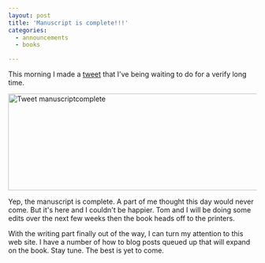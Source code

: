 ```yaml
---
layout: post
title: 'Manuscript is complete!!!'
categories:
  - announcements
  - books

---
```


This morning I made a <a href="http://twitter.com/#!/kirbyt/status/112092725574242304">tweet</a> that I've being waiting to do for a verify long time.

<a href="http://twitter.com/#!/kirbyt/status/112092725574242304"><img src="http://ipadprogbook.wpsblogs.com/files/2011/09/tweet-manuscriptcomplete.png" alt="Tweet manuscriptcomplete" border="0" width="600" height="196" /></a>

Yep, the manuscript is complete. A part of me thought this day would never come. But it's here and I couldn't be happier. Tom and I will be doing some edits over the next few weeks then the book heads off to the printers. 

With the writing part finally out of the way, I can turn my attention to this web site. I have a number of how to blog posts queued up that will expand on the book. Stay tune. The best is yet to come.
